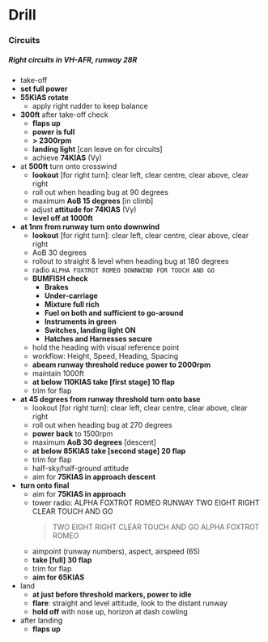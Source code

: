 # Drill

### Circuits

##### Right circuits in VH-AFR, runway 28R

* take-off
* **set full power**
* **55KIAS rotate**
  * apply right rudder to keep balance
* **300ft** after take-off check
  * **flaps up**
  * **power is full**
  * **> 2300rpm**
  * **landing light** [can leave on for circuits]
  * achieve **74KIAS** (Vy)
* at **500ft** turn onto crosswind
  * **lookout** [for right turn]: clear left, clear centre, clear above, clear right
  * roll out when heading bug at 90 degrees
  * maximum **AoB 15 degrees** [in climb]
  * adjust **attitude for 74KIAS** (Vy)
  * **level off at 1000ft**
* **at 1nm from runway turn onto downwind**
  * **lookout** [for right turn]: clear left, clear centre, clear above, clear right 
  * AoB 30 degrees
  * rollout to straight & level when heading bug at 180 degrees
  * radio `ALPHA FOXTROT ROMEO DOWNWIND FOR TOUCH AND GO`
  * **BUMFISH check**
    * **Brakes**
    * **Under-carriage**
    * **Mixture full rich**
    * **Fuel on both and sufficient to go-around**
    * **Instruments in green**
    * **Switches, landing light ON**
    * **Hatches and Harnesses secure**
  * hold the heading with visual reference point
  * workflow: Height, Speed, Heading, Spacing
  * **abeam runway threshold reduce power to 2000rpm**
  * maintain 1000ft
  * **at below 110KIAS take [first stage] 10 flap**
  * trim for flap
* **at 45 degrees from runway threshold turn onto base**
  * lookout [for right turn]: clear left, clear centre, clear above, clear right
  * roll out when heading bug at 270 degrees
  * **power back** to 1500rpm
  * maximum **AoB 30 degrees** [descent]
  * **at below 85KIAS take [second stage] 20 flap**
  * trim for flap
  * half-sky/half-ground attitude
  * aim for **75KIAS in approach descent**
* **turn onto final**
  * aim for **75KIAS in approach**
  * tower radio: ALPHA FOXTROT ROMEO RUNWAY TWO EIGHT RIGHT CLEAR TOUCH AND GO
    > TWO EIGHT RIGHT CLEAR TOUCH AND GO ALPHA FOXTROT ROMEO
  * aimpoint (runway numbers), aspect, airspeed (65)
  * **take [full] 30 flap**
  * trim for flap
  * **aim for 65KIAS**
* land
  * **at just before threshold markers, power to idle**
  * **flare**: straight and level attitude, look to the distant runway
  * **hold off** with nose up, horizon at dash cowling
* after landing
  * **flaps up**
